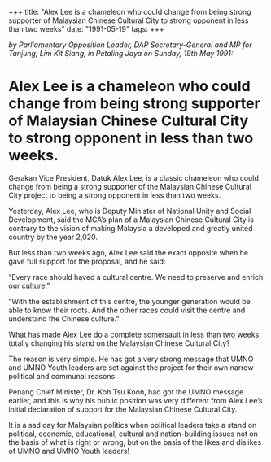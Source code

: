 +++ 
title: "Alex Lee is a chameleon who could change from being strong supporter of Malaysian Chinese Cultural City to strong opponent in less than two weeks"
date: "1991-05-19"
tags:
+++

_by Parliamentary Opposition Leader, DAP Secretary-General and MP for Tanjung, Lim Kit Siang, in Petaling Jaya on Sunday, 19th May 1991:_

# Alex Lee is a chameleon who could change from being strong supporter of Malaysian Chinese Cultural City to strong opponent in less than two weeks.

Gerakan Vice President, Datuk Alex Lee, is a classic chameleon who could change from being a strong supporter of the Malaysian Chinese Cultural City project to being a strong opponent in less than two weeks.</u>

Yesterday, Alex Lee, who is Deputy Minister of National Unity and Social Development, said the MCA’s plan of a Malaysian Chinese Cultural City is contrary to the vision of making Malaysia a developed and greatly united country by the year 2,020.

But less than two weeks ago, Alex Lee said the exact opposite when he gave full support for the proposal, and he said:

“Every race should haved a cultural centre. We need to preserve and enrich our culture.”

“With the establishment of this centre, the younger generation would be able to know their roots. 
And the other races could visit the centre and understand the Chinese culture.”

What has made Alex Lee do a complete somersault in less than two weeks, totally changing his stand on the Malaysian Chinese Cultural City?

The reason is very simple. He has got a very strong message that UMNO and UMNO Youth leaders are set against the project for their own narrow political and communal reasons.

Penang Chief Minister, Dr. Koh Tsu Koon, had got the UMNO message earlier, and this is why his public position was very different from Alex Lee’s initial declaration of support for the Malaysian Chinese Cultural City.

It is a sad day for Malaysian politics when political leaders take a stand on political, economic, educational, cultural and nation-building issues not on the basis of what is right or wrong, but on the basis of the likes and dislikes of UMNO and UMNO Youth leaders!
 
